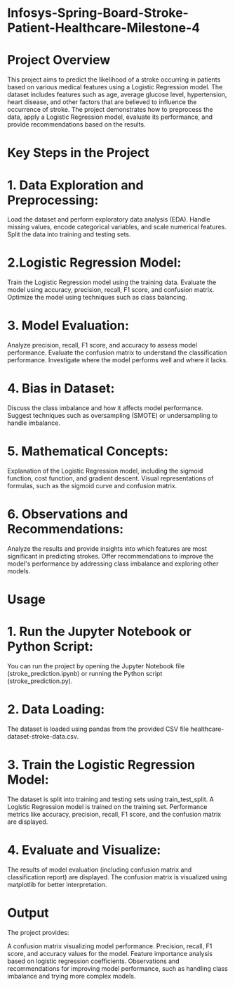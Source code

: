 # Infosys-Spring-Board-Stroke-Patient-Healthcare-Milestone-4

# Project Overview
This project aims to predict the likelihood of a stroke occurring in patients based on various medical features using a Logistic Regression model. The dataset includes features such as age, average glucose level, hypertension, heart disease, and other factors that are believed to influence the occurrence of stroke. The project demonstrates how to preprocess the data, apply a Logistic Regression model, evaluate its performance, and provide recommendations based on the results.

# Key Steps in the Project

# 1. Data Exploration and Preprocessing:

Load the dataset and perform exploratory data analysis (EDA).
Handle missing values, encode categorical variables, and scale numerical features.
Split the data into training and testing sets.

# 2.Logistic Regression Model:

Train the Logistic Regression model using the training data.
Evaluate the model using accuracy, precision, recall, F1 score, and confusion matrix.
Optimize the model using techniques such as class balancing.

# 3. Model Evaluation:

Analyze precision, recall, F1 score, and accuracy to assess model performance.
Evaluate the confusion matrix to understand the classification performance.
Investigate where the model performs well and where it lacks.

# 4. Bias in Dataset:

Discuss the class imbalance and how it affects model performance.
Suggest techniques such as oversampling (SMOTE) or undersampling to handle imbalance.

# 5. Mathematical Concepts:

Explanation of the Logistic Regression model, including the sigmoid function, cost function, and gradient descent.
Visual representations of formulas, such as the sigmoid curve and confusion matrix.

# 6. Observations and Recommendations:

Analyze the results and provide insights into which features are most significant in predicting strokes.
Offer recommendations to improve the model's performance by addressing class imbalance and exploring other models.

# Usage

# 1. Run the Jupyter Notebook or Python Script:

You can run the project by opening the Jupyter Notebook file (stroke_prediction.ipynb) or running the Python script (stroke_prediction.py).

# 2. Data Loading:

The dataset is loaded using pandas from the provided CSV file healthcare-dataset-stroke-data.csv.

# 3. Train the Logistic Regression Model:

The dataset is split into training and testing sets using train_test_split.
A Logistic Regression model is trained on the training set.
Performance metrics like accuracy, precision, recall, F1 score, and the confusion matrix are displayed.

# 4. Evaluate and Visualize:

The results of model evaluation (including confusion matrix and classification report) are displayed.
The confusion matrix is visualized using matplotlib for better interpretation.

# Output

The project provides:

A confusion matrix visualizing model performance.
Precision, recall, F1 score, and accuracy values for the model.
Feature importance analysis based on logistic regression coefficients.
Observations and recommendations for improving model performance, such as handling class imbalance and trying more complex models.
